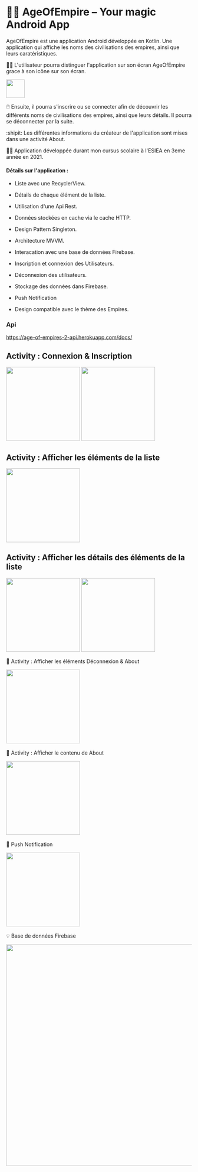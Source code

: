 # 🧞‍♂️ AgeOfEmpire – Your magic Android App

AgeOfEmpire est une application Android développée en Kotlin. Une application qui affiche les noms des civilisations des empires, ainsi que leurs caratéristiques.


:standing_man: L'utilisateur pourra distinguer l'application sur son écran AgeOfEmpire grace à son icône sur son écran. 

<a href="assets/icone.png"><img src="assets/icone.png" width="50" /><a>

:computer_mouse: Ensuite, il pourra s'inscrire ou se connecter afin de découvrir les différents noms de civilisations des empires, ainsi que leurs détails. Il pourra se déconnecter par la suite. 

:shipit: Les différentes informations du créateur de l'application sont mises dans une activité About.  

:technologist: Application développée durant mon cursus scolaire à l'ESIEA en 3eme année en 2021.


<h4> Détails sur l'application : </h4>

- Liste avec une RecyclerView. 

- Détails de chaque élément de la liste.
   
- Utilisation d'une Api Rest.
   
- Données stockées en cache via le cache HTTP.
   
- Design Pattern Singleton.

- Architecture MVVM.

- Interacation avec une base de données Firebase.

- Inscription et connexion des Utilisateurs.

- Déconnexion des utilisateurs.

- Stockage des données dans Firebase.
   
- Push Notification

- Design compatible avec le thème des Empires.


### Api 
   https://age-of-empires-2-api.herokuapp.com/docs/

  
  <h2> Activity : Connexion & Inscription </h2>
 <a href="assets/login.png"><img src="assets/login.png" width="200" /><a>
 <a href="assets/Register.png"> <img src="assets/Register.png" width="200" /><a>

   
  
  <h2> Activity : Afficher les éléments de la liste </h2>
 <a href="assets/list.png"><img src="assets/list.png" width="200" /><a>

   
     
  <h2> Activity : Afficher les détails des éléments de la liste </h2>
 <a href="assets/detail1.png"><img src="assets/detail1.png" width="200" /><a>
   <a href="assets/detail2.png"><img src="assets/detail2.png" width="200" /><a>
      </br>
     
     
:iphone: Activity : Afficher les éléments Déconnexion & About 
      
 <a href="assets/deconnexion.png"><img src="assets/deconnexion.png" width="200" /><a>
   </br>
   
   
 :page_facing_up: Activity : Afficher le contenu de About 
    
 <a href="assets/about.png"><img src="assets/about.png" width="200" /><a>
     </br>
    
:loudspeaker: Push Notification 
    
 <a href="assets/notification.png"><img src="assets/notification.png" width="200" /><a>
     </br>
    
  :bulb: Base de données Firebase 
    
 <a href="assets/firebase.png"><img src="assets/firebase.png" width="600" /><a>
  
   
    

